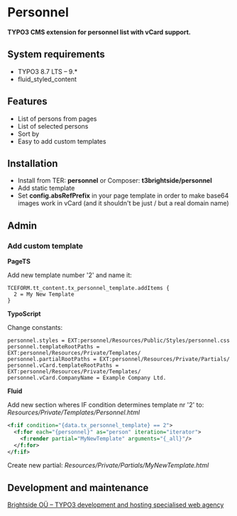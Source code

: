 # Personnel
**TYPO3 CMS extension for personnel list with vCard support.**

## System requirements

- TYPO3 8.7 LTS – 9.*
- fluid_styled_content

## Features
- List of persons from pages
- List of selected persons
- Sort by
- Easy to add custom templates

## Installation
- Install from TER: **personnel** or Composer: **t3brightside/personnel**
- Add static template
- Set **config.absRefPrefix** in your page template in order to make base64 images work in vCard (and it shouldn't be just / but a real domain name)

## Admin

### Add custom template

**PageTS**

Add new template number '2' and name it:
```typoscript
TCEFORM.tt_content.tx_personnel_template.addItems {
  2 = My New Template
}
```

**TypoScript**

Change constants:
```typoscript
personnel.styles = EXT:personnel/Resources/Public/Styles/personnel.css
personnel.templateRootPaths = EXT:personnel/Resources/Private/Templates/
personnel.partialRootPaths = EXT:personnel/Resources/Private/Partials/
personnel.vCard.templateRootPaths = EXT:personnel/Resources/Private/Templates/
personnel.vCard.CompanyName = Example Company Ltd.

```

**Fluid**

Add new section wheres IF condition determines template nr '2' to: _Resources/Private/Templates/Personnel.html_
```xml
<f:if condition="{data.tx_personnel_template} == 2">
  <f:for each="{personnel}" as="person" iteration="iterator">
    <f:render partial="MyNewTemplate" arguments="{_all}"/>
  </f:for>
</f:if>
```
Create new partial: _Resources/Private/Partials/MyNewTemplate.html_

Development and maintenance
---------------------------

[Brightside OÜ – TYPO3 development and hosting specialised web agency][ab26eed2]

  [ab26eed2]: https://t3brightside.com/ "TYPO3 development and hosting specialised web agency"
